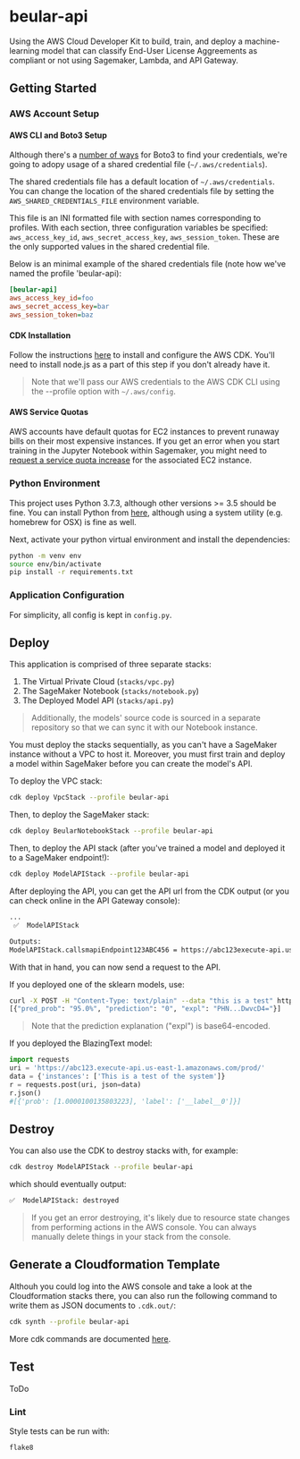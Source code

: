 # beular-api

Using the AWS Cloud Developer Kit to build, train, and deploy a machine-learning model that can classify End-User License Aggreements as compliant or not using Sagemaker, Lambda, and API Gateway.

## Getting Started

### AWS Account Setup

#### AWS CLI and Boto3 Setup

Although there's a [number of ways](https://boto3.amazonaws.com/v1/documentation/api/latest/guide/configuration.html#configuring-credentials) for Boto3 to find your credentials, we're going to adopy usage of a shared credential file (`~/.aws/credentials`).

The shared credentials file has a default location of `~/.aws/credentials`. You can change the location of the shared credentials file by setting the `AWS_SHARED_CREDENTIALS_FILE` environment variable.

This file is an INI formatted file with section names corresponding to profiles. With each section, three configuration variables be specified: `aws_access_key_id`, `aws_secret_access_key`, `aws_session_token`. These are the only supported values in the shared credential file.

Below is an minimal example of the shared credentials file (note how we've named the profile 'beular-api):

```ini
[beular-api]
aws_access_key_id=foo
aws_secret_access_key=bar
aws_session_token=baz
```

#### CDK Installation

Follow the instructions [here](https://docs.aws.amazon.com/cdk/latest/guide/getting_started.html) to install and configure the AWS CDK. You'll need to install node.js as a part of this step if you don't already have it.

>Note that we'll pass our AWS credentials to the AWS CDK CLI using the --profile option with `~/.aws/config`.

#### AWS Service Quotas

AWS accounts have default quotas for EC2 instances to prevent runaway bills on their most expensive instances. If you get an error when you start training in the Jupyter Notebook within Sagemaker, you might need to [request a service quota increase](https://docs.aws.amazon.com/general/latest/gr/aws_service_limits.html) for the associated EC2 instance.

### Python Environment

This project uses Python 3.7.3, although other versions >= 3.5 should be fine. You can install Python from [here](https://www.python.org/downloads/), although using a system utility (e.g. homebrew for OSX) is fine as well.

Next, activate your python virtual environment and install the dependencies:

```bash
python -m venv env
source env/bin/activate
pip install -r requirements.txt
```

### Application Configuration

For simplicity, all config is kept in `config.py`.

## Deploy

This application is comprised of three separate stacks:

1. The Virtual Private Cloud (`stacks/vpc.py`)
2. The SageMaker Notebook (`stacks/notebook.py`)
3. The Deployed Model API (`stacks/api.py`)

>Additionally, the models' source code is sourced in a separate repository so that we can sync it with our Notebook instance.

You must deploy the stacks sequentially, as you can't have a SageMaker instance without a VPC to host it. Moreover, you must first train and deploy a model within SageMaker before you can create the model's API.

To deploy the VPC stack:

```bash
cdk deploy VpcStack --profile beular-api
```

Then, to deploy the SageMaker stack:

```bash
cdk deploy BeularNotebookStack --profile beular-api
```

Then, to deploy the API stack (after you've trained a model and deployed it to a SageMaker endpoint!):

```bash
cdk deploy ModelAPIStack --profile beular-api
```

After deploying the API, you can get the API url from the CDK output (or you can check online in the API Gateway console):

```bash
...
 ✅  ModelAPIStack

Outputs:
ModelAPIStack.callsmapiEndpoint123ABC456 = https://abc123execute-api.us-east-1.amazonaws.com/prod/
```

With that in hand, you can now send a request to the API. 

If you deployed one of the sklearn models, use:

```bash
curl -X POST -H "Content-Type: text/plain" --data "this is a test" https://fntzl3eq2h.execute-api.us-east-1.amazonaws.com/prod/
[{"pred_prob": "95.0%", "prediction": "0", "expl": "PHN...DwvcD4="}]
```

>Note that the prediction explanation ("expl") is base64-encoded.

If you deployed the BlazingText model:

```python
import requests
uri = 'https://abc123.execute-api.us-east-1.amazonaws.com/prod/'
data = {'instances': ['This is a test of the system']}
r = requests.post(uri, json=data)
r.json()
#[{'prob': [1.0000100135803223], 'label': ['__label__0']}]
```

## Destroy

You can also use the CDK to destroy stacks with, for example:

```bash
cdk destroy ModelAPIStack --profile beular-api
```

which should eventually output:

```bash
✅  ModelAPIStack: destroyed
```

>If you get an error destroying, it's likely due to resource state changes from performing actions in the AWS console. You can always manually delete things in your stack from the console.

## Generate a Cloudformation Template

Althouh you could log into the AWS console and take a look at the Cloudformation stacks there, you can also run the following command to write them as JSON documents to `.cdk.out/`:

```bash
cdk synth --profile beular-api
```

More cdk commands are documented [here](https://docs.aws.amazon.com/fr_fr/cdk/latest/guide/cli.html#cli-commands).

## Test

ToDo

### Lint

Style tests can be run with:

```bash
flake8
```

